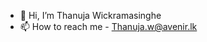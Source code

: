 - 👋 Hi, I’m Thanuja Wickramasinghe
- 📫 How to reach me  - Thanuja.w@avenir.lk


<!---
thanujaAvenir/thanujaAvenir is a ✨ special ✨ repository because its `README.md` (this file) appears on your GitHub profile.
You can click the Preview link to take a look at your changes.
--->
